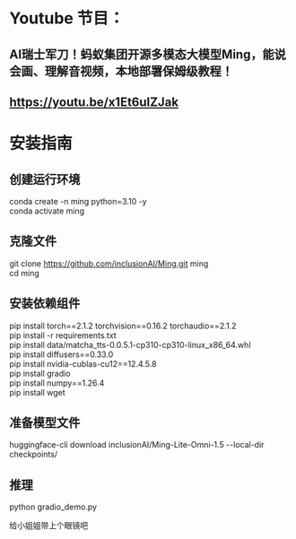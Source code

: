 # Youtube 节目：
## AI瑞士军刀！蚂蚁集团开源多模态大模型Ming，能说会画、理解音视频，本地部署保姆级教程！
## https://youtu.be/x1Et6uIZJak

# 安装指南
## 创建运行环境
conda create -n ming python=3.10 -y  
conda activate ming  

## 克隆文件
git clone https://github.com/inclusionAI/Ming.git ming  
cd ming   

## 安装依赖组件
pip install torch==2.1.2 torchvision==0.16.2 torchaudio==2.1.2  
pip install -r requirements.txt  
pip install data/matcha_tts-0.0.5.1-cp310-cp310-linux_x86_64.whl   
pip install diffusers==0.33.0  
pip install nvidia-cublas-cu12==12.4.5.8  
pip install gradio  
pip install numpy==1.26.4  
pip install wget  

## 准备模型文件
huggingface-cli download inclusionAI/Ming-Lite-Omni-1.5 --local-dir checkpoints/  


## 推理
python gradio_demo.py  

给小姐姐带上个眼镜吧  




  












 
















